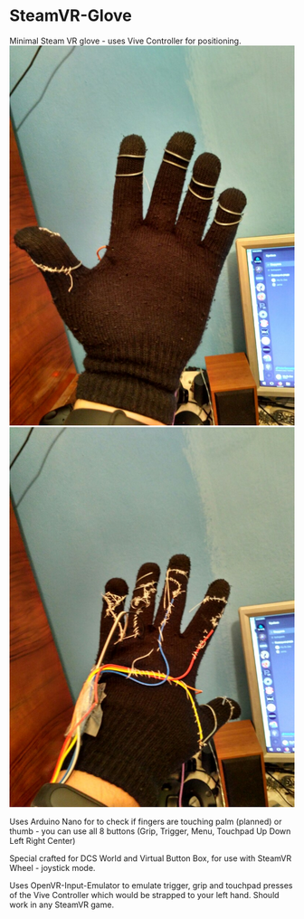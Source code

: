 # SteamVR-Glove

Minimal Steam VR glove - uses Vive Controller for positioning.
![Alt text](imgs/hand1.jpg "VRGlove")
![Alt text](imgs/hand2.jpg "VRGlove")

Uses Arduino Nano for to check if fingers are touching palm (planned) or thumb - you can use all 8 buttons (Grip, Trigger, Menu, Touchpad Up Down Left Right Center)

Special crafted for DCS World and Virtual Button Box, for use with SteamVR Wheel - joystick mode.

Uses OpenVR-Input-Emulator to emulate trigger, grip and touchpad presses of the Vive Controller which would be strapped to your left hand. Should work in any SteamVR game.




